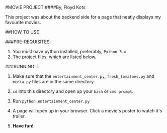 #MOVIE PROJECT
####By, Floyd Kots

This project was about the backend side for a page that neatly displays
my favourite movies.

##HOW TO USE

###PRE-REQUISITES
1. You must have python installed, preferably, `Python 3.x`
2. The project files, which are listed below.

###RUNNING IT
1. Make sure that the `entertainment_center.py`, `fresh_tomatoes.py`
and `media.py` files are in the same directory.

2. `cd` into this directory and open up your `bash` or `cmd prompt`.
3. Run `python entertainment_center.py`
4. A page will open up in your browser. Click a movie's poster to watch
   it's trailer.
5. **Have fun!**